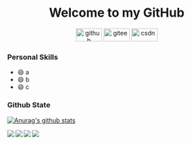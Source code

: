 
<!--
**Li-qiqi/Li-qiqi** is a ✨ _special_ ✨ repository because its `README.md` (this file) appears on your GitHub profile.
Here are some ideas to get you started:
- 🔭 I’m currently working on ...
- 🌱 I’m currently learning ...
- 👯 I’m looking to collaborate on ...
- 🤔 I’m looking for help with ...
- 💬 Ask me about ...
- 📫 How to reach me: ...
- 😄 Pronouns: ...
- ⚡ Fun fact:0 ...
-->

<h1 align="center">Welcome to my GitHub</h1>
<p align="center">
  <a href="https://github.com/Li-qiqi"><img src="https://img.shields.io/badge/GitHub-24292e" alt="github" width="60" height="30"></a>
  <a href="https://gitee.com/li-qiqi"><img src="https://img.shields.io/badge/Gitee-fe7300" alt="gitee" width="60" height="30"></a>
  <a href="https://me.csdn.net/qq_41833935"><img src="https://img.shields.io/badge/CSDN-cf000e" alt="csdn" width="60" height="30"></a>
</p>

<!--<img align='right' src="https://cdn.jsdelivr.net/gh/eternidad33/picbed/img/883711.jpg" width="220">-->

### Personal Skills

<ul>
  <li>😄 a</li>
  <li>😄 b</li>
  <li>😄 c</li>
</ul>

### Github State

[![Anurag's github stats](https://github-readme-stats.vercel.app/api?username=Li-qiqi&show_icons=true&title_color=00ff00&icon_color=9A2EFE&text_color=00ff00&bg_color=151515)](https://github.com/anuraghazra/github-readme-stats)

<a href="https://github.com/Li-qiqi/BackendProject">
  <img align="left" src="https://github-readme-stats.anuraghazra1.vercel.app/api/pin/?username=Li-qiqi&repo=Backend-Project&show_icons=true&title_color=2EFEF7&icon_color=0080FF&text_color=CEECF5&bg_color=151515" />
</a>

<a href="https://github.com/Li-qiqi/FrontendProject">
  <img align="left" src="https://github-readme-stats.anuraghazra1.vercel.app/api/pin/?username=Li-qiqi&repo=Front-end-Project&show_icons=true&title_color=FF0080&icon_color=FF8000&text_color=F5A9BC&bg_color=151515" />
</a>

<a href="https://github.com/Li-qiqi/LearningNotes">
  <img align="left" src="https://github-readme-stats.anuraghazra1.vercel.app/api/pin/?username=Li-qiqi&repo=Learning-Notes&show_icons=true&title_color=BF00FF&icon_color=00FFFF&text_color=D8CEF6&bg_color=151515" />
</a>

<a href="https://github.com/Li-qiqi/Li-qiqi.github.io">
  <img align="left" src="https://github-readme-stats.anuraghazra1.vercel.app/api/pin/?username=Li-qiqi&repo=Li-qiqi.github.io&show_icons=true&title_color=FFFF00&icon_color=00FF00&text_color=E3F6CE&bg_color=151515" />
</a>

<!--                                                                                     
                                                                   _                                  
                                                                _ooOoo_                               
                                                               o8888888o                              
                                                               88" . "88                              
                                                               (| -_- |)                              
                                                               O\  =  /O                              
                                                            ____/`---'\____                           
                                                          .'  \\|     |//  `.                         
                                                         /  \\|||  :  |||//  \                        
                                                        /  _||||| -:- |||||_  \                       
                                                        |   | \\\  -  /'| |   |                       
                                                        | \_|  `\`---'//  |_/ |                       
                                                        \  .-\__ `-. -'__/-.  /                       
                                                      ___`. .'  /--.--\  `. .'___                     
                                                   ."" '<  `.___\_<|>_/___.' _> \"".                  
                                                  | | :  `- \`. ;`. _/; .'/ /  .' ; |           
                                                  \  \ `-.   \_\_`. _.'_/_/  -' _.' /                 
                                    ================-.`___`-.__\ \___  /__.-'_.'_.-'================  
                                                                `=--=-'                            
-->
